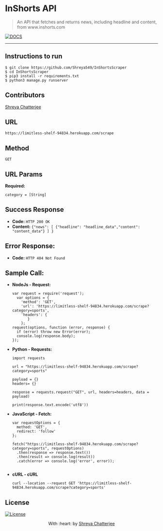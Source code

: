 # InShorts API

> <Subtitle>
> An API that fetches and returns news, including headline and content, from www.inshorts.com

[![DOCS](https://img.shields.io/badge/Documentation-see%20docs-green?style=flat-square&logo=appveyor)](https://documenter.getpostman.com/view/7941616/Szf6WnxK?version=latest) 

---


## Instructions to run

```
$ git clone https://github.com/Shreya549/InShortsScraper
$ cd InShortsScraper
$ pip3 install -r requirements.txt
$ python3 manage.py runserver
```

## Contributors
  <a href="https://github.com/Shreya549">Shreya Chatterjee</a>

## URL

  `https://limitless-shelf-94834.herokuapp.com/scrape`

## Method

  `GET`
      

## URL Params

  **Required:**

   `category = [String]`

## Success Response

  * **Code:** `HTTP 200 OK`
  * **Content:** `{"news": [ {"headline": "headline_data","content": "content_data"} ] }`
       
## Error Response:

  * **Code:** `HTTP 404 Not Found`
  
## Sample Call:

  * **NodeJs - Request:**

    ```
    var request = require('request');
      var options = {
        'method': 'GET',
        'url': 'https://limitless-shelf-94834.herokuapp.com/scrape?category=sports',
        'headers': {
           }
        };
    request(options, function (error, response) { 
      if (error) throw new Error(error);
      console.log(response.body);
    });
    
  * **Python - Requests:**
    
    ```
    import requests

    url = "https://limitless-shelf-94834.herokuapp.com/scrape?category=sports"

    payload = {}
    headers= {}

    response = requests.request("GET", url, headers=headers, data = payload)
    
    print(response.text.encode('utf8')) 
    
  * **JavaScript - Fetch:**
  
    ```
    var requestOptions = {
      method: 'GET',
      redirect: 'follow'
    };

    fetch("https://limitless-shelf-94834.herokuapp.com/scrape?category=sports", requestOptions)
      .then(response => response.text())
      .then(result => console.log(result))
      .catch(error => console.log('error', error));
      
  * **cURL - cURL**
  
    ```
    curl --location --request GET 'https://limitless-shelf-94834.herokuapp.com/scrape?category=sports'
    
## License

[![License](http://img.shields.io/:license-mit-blue.svg?style=flat-square)](http://badges.mit-license.org)

    
<p align="center">
	With :heart: by <a href="" target="_blank">Shreya Chatterjee</a>
</p>
    
      

    
  



